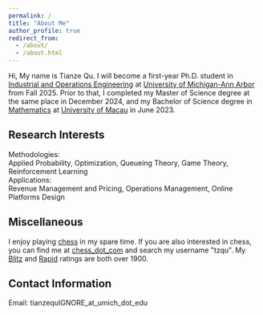 ```yaml
---
permalink: /
title: "About Me"
author_profile: true
redirect_from: 
  - /about/
  - /about.html
---
```


Hi, My name is Tianze Qu. I will become a first-year Ph.D. student in [Industrial and Operations Engineering](https://ioe.engin.umich.edu/) at [University of Michigan-Ann Arbor](https://umich.edu/) from Fall 2025. Prior to that, I completed my Master of Science degree at the same place in December 2024, and my Bachelor of Science degree in [Mathematics](https://www.fst.um.edu.mo/math/) at [University of Macau](https://www.um.edu.mo/) in June 2023.

Research Interests
------
Methodologies:  
Applied Probability, Optimization, Queueing Theory, Game Theory, Reinforcement Learning  
Applications:  
Revenue Management and Pricing, Operations Management, Online Platforms Design

Miscellaneous
------
I enjoy playing [chess](https://en.wikipedia.org/wiki/Chess) in my spare time. If you are also interested in chess, you can find me at [chess_dot_com](https://www.chess.com/) and search my username "tzqu". My [Blitz](https://www.chess.com/terms/blitz-chess) and [Rapid](https://www.chess.com/terms/rapid-chess) ratings are both over 1900.

Contact Information
-----
Email: tianzequIGNORE_at_umich_dot_edu

